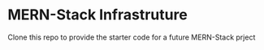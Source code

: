 # MERN-Stack Infrastruture

Clone this repo to provide the starter code for
a future MERN-Stack prject
